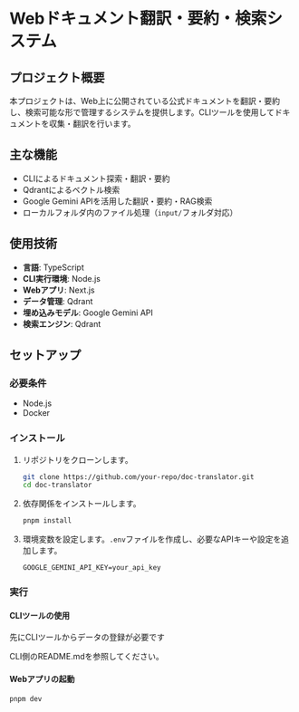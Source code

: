 # Webドキュメント翻訳・要約・検索システム

## プロジェクト概要

本プロジェクトは、Web上に公開されている公式ドキュメントを翻訳・要約し、検索可能な形で管理するシステムを提供します。CLIツールを使用してドキュメントを収集・翻訳を行います。

## 主な機能

- CLIによるドキュメント探索・翻訳・要約
- Qdrantによるベクトル検索
- Google Gemini APIを活用した翻訳・要約・RAG検索
- ローカルフォルダ内のファイル処理（`input/`フォルダ対応）

## 使用技術

- **言語**: TypeScript
- **CLI実行環境**: Node.js
- **Webアプリ**: Next.js
- **データ管理**: Qdrant
- **埋め込みモデル**: Google Gemini API
- **検索エンジン**: Qdrant

## セットアップ

### 必要条件

- Node.js
- Docker

### インストール

1. リポジトリをクローンします。

    ```sh
    git clone https://github.com/your-repo/doc-translator.git
    cd doc-translator
    ```

2. 依存関係をインストールします。

    ```sh
    pnpm install
    ```

3. 環境変数を設定します。`.env`ファイルを作成し、必要なAPIキーや設定を追加します。

    ```plaintext
    GOOGLE_GEMINI_API_KEY=your_api_key
    ```

### 実行

#### CLIツールの使用

先にCLIツールからデータの登録が必要です

CLI側のREADME.mdを参照してください。

#### Webアプリの起動

```sh
pnpm dev
```


